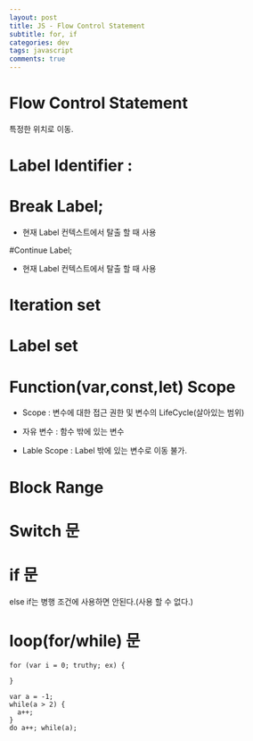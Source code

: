 ```yaml
---  
layout: post
title: JS - Flow Control Statement
subtitle: for, if
categories: dev
tags: javascript
comments: true  
--- 
```


# Flow Control Statement
특정한 위치로 이동.

# Label Identifier :

# Break Label;  
- 현재 Label 컨텍스트에서 탈출 할 때 사용

#Continue Label;
- 현재 Label 컨텍스트에서 탈출 할 때 사용

# Iteration set

# Label set

# Function(var,const,let) Scope

- Scope : 변수에 대한 접근 권한 및 변수의 LifeCycle(살아있는 범위)

- 자유 변수 : 함수 밖에 있는 변수

- Lable Scope : Label 밖에 있는 변수로 이동 불가.

# Block Range

# Switch 문

# if 문  
else if는 병행 조건에 사용하면 안된다.(사용 할 수 없다.)

# loop(for/while) 문  

~~~
for (var i = 0; truthy; ex) {

}

var a = -1;
while(a > 2) {
  a++;
}
do a++; while(a);
~~~
